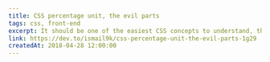 ```yaml
---
title: CSS percentage unit, the evil parts
tags: css, front-end
excerpt: It should be one of the easiest CSS concepts to understand, the percentage CSS data type represents a percentage value, a percentage is a ratio expressed as a fraction of 100, so it has to do some calculations to get the final computed(absolute) value.
link: https://dev.to/ismail9k/css-percentage-unit-the-evil-parts-1g29
createdAt: 2018-04-28 12:00:00
---
```

